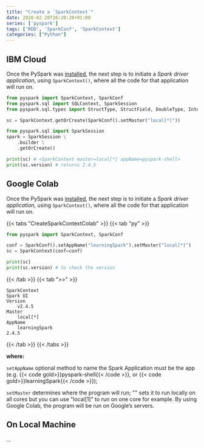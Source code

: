 ```yaml
---
title: "Create a `SparkContext`"
date: 2020-02-20T16:28:28+01:00
series: ['pyspark']
tags: ['RDD', 'SparkConf', 'SparkContext']
categories: ["Python"]
---
```


## IBM Cloud
Once the PySpark was [installed](/posts/python/installing-pyspark-in-ibm-cloud), the next step is to initiate a _Spark driver application_, using `SparkContext()`, where all the code for that application will run on.

```python
from pyspark import SparkContext, SparkConf
from pyspark.sql import SQLContext, SparkSession
from pyspark.sql.types import StructType, StructField, DoubleType, IntegerType, StringType

sc = SparkContext.getOrCreate(SparkConf().setMaster("local[*]"))

from pyspark.sql import SparkSession
spark = SparkSession \
    .builder \
    .getOrCreate()

print(sc) # <SparkContext master=local[*] appName=pyspark-shell>
print(sc.version) # returns 2.4.5
```

## Google Colab
Once the PySpark was [installed](/posts/python/installing-pyspark-in-google-colab), the next step is to initiate a _Spark driver application_, using `SparkContext()`, where all the code for that application will run on.

{{< tabs "CreateSparkContextColab" >}}
{{< tab "py" >}}
```python
from pyspark import SparkContext, SparkConf

conf = SparkConf().setAppName("learningSpark").setMaster("local[*]")
sc = SparkContext(conf=conf)

print(sc)
print(sc.version) # to check the version
```
{{< /tab >}}
{{< tab ">>" >}}
```
SparkContext
Spark UI
Version
	v2.4.5
Master
	local[*]
AppName
	learningSpark
2.4.5
```
{{< /tab >}}
{{< /tabs >}}

**where:**

`setAppName` optional method to name the Spark Application must be the app  (e.g. {{< code gold>}}pyspark-shell{{< /code >}}, or {{< code gold>}}learningSpark{{< /code >}}); 

`setMaster` determines where the program will run; "" sets it to run locally on all cores but you can use "local[1]" to run on one core for example. By using Google Colab, the program will be run on Google’s servers.

## On Local Machine

...